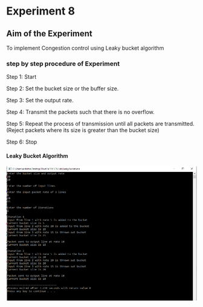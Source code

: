 # Experiment 8

## Aim of the Experiment
To implement Congestion control using Leaky bucket algorithm

### step by step procedure of Experiment
Step 1: Start

Step 2: Set the bucket size or the buffer size.

Step 3: Set the output rate.

Step 4: Transmit the packets such that there is no overflow.

Step 5: Repeat the process of transmission until all packets are transmitted. (Reject packets where its size is greater than the bucket size)

Step 6: Stop

#### Leaky Bucket Algorithm
![output](LeakyBucket_output.png)
